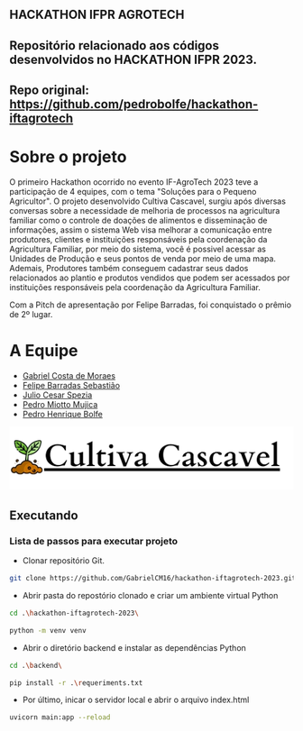## HACKATHON IFPR AGROTECH

## Repositório relacionado aos códigos desenvolvidos no HACKATHON IFPR 2023.
## Repo original: https://github.com/pedrobolfe/hackathon-iftagrotech

# Sobre o projeto
O primeiro Hackathon ocorrido no evento IF-AgroTech 2023 teve a participação de 4 equipes, com o tema "Soluções para o Pequeno Agricultor". O projeto desenvolvido Cultiva Cascavel, surgiu após diversas conversas sobre a necessidade de melhoria de processos na agricultura familiar como o controle de doações de alimentos e disseminação de informações, assim o sistema Web visa melhorar a comunicação entre produtores, clientes e instituições responsáveis pela coordenação da Agricultura Familiar, por meio do sistema, você é possivel acessar as Unidades de Produção e seus pontos de venda por meio de uma mapa. Ademais, Produtores também conseguem cadastrar seus dados relacionados ao plantio e produtos vendidos que podem ser acessados por instituições responsáveis pela coordenação da Agricultura Familiar.

Com a Pitch de apresentação por Felipe Barradas, foi conquistado o prêmio de 2º lugar. 

# A Equipe
* [Gabriel Costa de Moraes](https://github.com/GabrielCM16)
* [Felipe Barradas Sebastião](https://github.com/Barradas13)
* [Julio Cesar Spezia](https://github.com/JulioCSpezia)
* [Pedro Miotto Mujica](https://github.com/pedromujica1)
* [Pedro Henrique Bolfe](https://github.com/pedrobolfe)

 <img src="/images/logo-Cultiva_Cascavel.png">

## Executando
### Lista de passos para executar projeto

* Clonar repositório Git.
```sh
git clone https://github.com/GabrielCM16/hackathon-iftagrotech-2023.git
```
* Abrir pasta do repostório clonado e criar um ambiente virtual Python
```sh
cd .\hackathon-iftagrotech-2023\
```
```sh
python -m venv venv
```
* Abrir o diretório backend e instalar as dependências Python
```sh
cd .\backend\
```
```sh
pip install -r .\requeriments.txt
```
* Por último, inicar o servidor local e abrir o arquivo index.html
```sh
uvicorn main:app --reload
```
